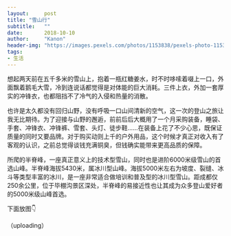 ```yaml
---
layout:     post
title: "雪山行"
subtitle:   ""
date:       2018-10-10
author:     "Kanon"
header-img: "https://images.pexels.com/photos/1153838/pexels-photo-1153838.jpeg?auto=compress&cs=tinysrgb&dpr=2&h=750&w=1260"
tags:
- 生活
---
```


想起两天前在五千多米的雪山上，抱着一瓶红糖姜水，时不时哆嗦着啜上一口，外面飘着鹅毛大雪，冷到连说话都觉得是对体能的巨大消耗。三件上衣，外加一套厚实的冲锋衣，也都阻挡不了冷气的入侵和热量的消散。

也许是太久都没有回归山野，没有呼吸一口山间清新的空气，这一次的登山之旅让我无比期待。为了迎接与山野的邂逅，前前后后大概用了一个月采购装备，睡袋、手套、冲锋衣、冲锋裤、雪套、头灯、徒步鞋……在装备上花了不少心思，既保证质量的同时又要品牌。对于购买动则上千的户外用品，这个时候才真正对收入有了客观的认识，之前总觉得谈钱充满铜臭，但钱确实能带来更高品质的保障。

所爬的半脊峰，一座真正意义上的技术型雪山，同时也是进阶6000米级雪山的首选山峰。半脊峰海拔5430米，属冰川型山峰。海拔5000米左右为坡度、裂缝、冰斗等类型丰富的冰川，是一座非常适合做培训和普及型的冰川型雪山。距成都仅250余公里，位于毕棚沟景区深处，半脊峰的易接近性也让其成为众多登山爱好者的5000米级山峰首选。

下面放图👇

（uploading）
